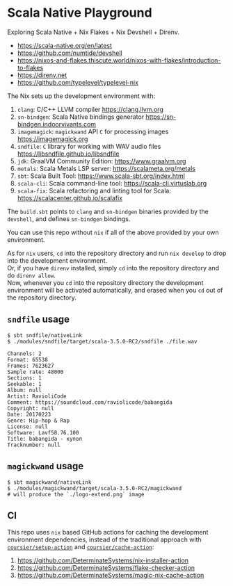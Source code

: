 # Scala Native Playground
Exploring Scala Native + Nix Flakes + Nix Devshell + Direnv.

* https://scala-native.org/en/latest
* https://github.com/numtide/devshell
* https://nixos-and-flakes.thiscute.world/nixos-with-flakes/introduction-to-flakes
* https://direnv.net
* https://github.com/typelevel/typelevel-nix

The Nix sets up the development environment with:
1. `clang`: C/C++ LLVM compiler https://clang.llvm.org
1. `sn-bindgen`: Scala Native bindings generator https://sn-bindgen.indoorvivants.com
1. `imagemagick`: `magickwand` API `C` for processing images https://imagemagick.org
1. `sndfile`: `C` library for working with WAV audio files https://libsndfile.github.io/libsndfile
1. `jdk`: GraalVM Community Edition: https://www.graalvm.org
1. `metals`: Scala Metals LSP server: https://scalameta.org/metals
1. `sbt`: Scala Built Tool: https://www.scala-sbt.org/index.html
1. `scala-cli`: Scala command-line tool: https://scala-cli.virtuslab.org
1. `scala-fix`: Scala refactoring and linting tool for Scala: https://scalacenter.github.io/scalafix

The `build.sbt` points to `clang` and `sn-bindgen` binaries provided by the `devshell`,
and defines `sn-bindgen` bindings.

You can use this repo without `nix` if all of the above provided by your own environment.

As for `nix` users, `cd` into the repository directory and run `nix develop` to drop into the development environment.\
Or, if you have `direnv` installed, simply `cd` into the repository directory and do `direnv allow`.\
Now, whenever you `cd` into the repository directory the development environment will be activated automatically,
and erased when you `cd` out of the repository directory.

## `sndfile` usage

```
$ sbt sndfile/nativeLink
$ ./modules/sndfile/target/scala-3.5.0-RC2/sndfile ./file.wav

Channels: 2
Format: 65538
Frames: 7623627
Sample rate: 48000
Sections: 1
Seekable: 1
Album: null
Artist: RavioliCode
Comment: https://soundcloud.com/raviolicode/babangida
Copyright: null
Date: 20170223
Genre: Hip-hop & Rap
License: null
Software: Lavf58.76.100
Title: babangida - купол
Tracknumber: null
```

## `magickwand` usage

```
$ sbt magickwand/nativeLink
$ ./modules/magickwand/target/scala-3.5.0-RC2/magickwand
# will produce the `./logo-extend.png` image
```

## CI
This repo uses `nix` based GitHub actions for caching the development environment dependencies,
instead of the traditional approach with [`coursier/setup-action`](https://github.com/coursier/setup-action) and [`coursier/cache-action`](https://github.com/coursier/cache-action):
1. https://github.com/DeterminateSystems/nix-installer-action
1. https://github.com/DeterminateSystems/flake-checker-action
1. https://github.com/DeterminateSystems/magic-nix-cache-action
